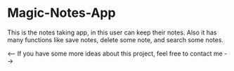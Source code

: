 # Magic-Notes-App
This is the notes taking app, in this user can keep their notes. Also it has many functions like save notes, delete some note, and search some notes.

<-- If you have some more ideas about this project, feel free to contact me -->
